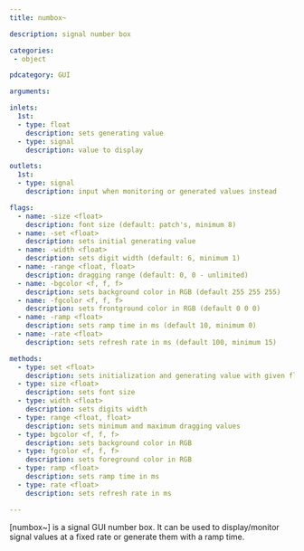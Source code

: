 ```yaml
---
title: numbox~

description: signal number box

categories:
 - object

pdcategory: GUI

arguments:

inlets:
  1st:
  - type: float
    description: sets generating value
  - type: signal
    description: value to display

outlets:
  1st:
  - type: signal
    description: input when monitoring or generated values instead

flags:
  - name: -size <float>
    description: font size (default: patch's, minimum 8)
  - name: -set <float>
    description: sets initial generating value
  - name: -width <float>
    description: sets digit width (default: 6, minimum 1)
  - name: -range <float, float>
    description: dragging range (default: 0, 0 - unlimited)
  - name: -bgcolor <f, f, f>
    description: sets background color in RGB (default 255 255 255)
  - name: -fgcolor <f, f, f>
    description: sets frontground color in RGB (default 0 0 0)
  - name: -ramp <float>
    description: sets ramp time in ms (default 10, minimum 0)
  - name: -rate <float>
    description: sets refresh rate in ms (default 100, minimum 15)

methods:
  - type: set <float>
    description: sets initialization and generating value with given float or sets current value if no float is given.
  - type: size <float>
    description: sets font size
  - type: width <float>
    description: sets digits width
  - type: range <float, float>
    description: sets minimum and maximum dragging values
  - type: bgcolor <f, f, f>
    description: sets background color in RGB
  - type: fgcolor <f, f, f>
    description: sets foreground color in RGB
  - type: ramp <float>
    description: sets ramp time in ms
  - type: rate <float>
    description: sets refresh rate in ms

---
```


[numbox~] is a signal GUI number box. It can be used to display/monitor signal values at a fixed rate or generate them with a ramp time.
